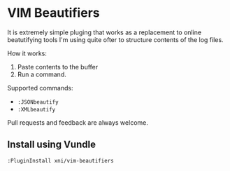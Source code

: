VIM Beautifiers
===============

It is extremely simple pluging that works as a replacement
to online beatutifying tools I'm using quite ofter to
structure contents of the log files.

How it works:
  1. Paste contents to the buffer
  2. Run a command.

Supported commands:
  * `:JSONbeautify`
  * `:XMLbeautify`

Pull requests and feedback are always welcome.

Install using Vundle
--------------------

```
:PluginInstall xni/vim-beautifiers
```
